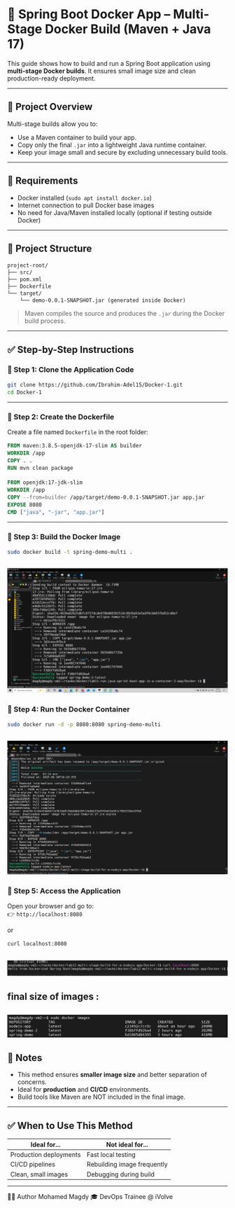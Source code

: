# 🚀 Spring Boot Docker App – Multi-Stage Docker Build (Maven + Java 17)

This guide shows how to build and run a Spring Boot application using **multi-stage Docker builds**. It ensures small image size and clean production-ready deployment.

---

## 📌 Project Overview

Multi-stage builds allow you to:

- Use a Maven container to build your app.
- Copy only the final `.jar` into a lightweight Java runtime container.
- Keep your image small and secure by excluding unnecessary build tools.

---

## 🔧 Requirements

- Docker installed (`sudo apt install docker.io`)
- Internet connection to pull Docker base images
- No need for Java/Maven installed locally (optional if testing outside Docker)

---

## 📂 Project Structure

```
project-root/
├── src/
├── pom.xml
├── Dockerfile
└── target/
    └── demo-0.0.1-SNAPSHOT.jar (generated inside Docker)
```

> Maven compiles the source and produces the `.jar` during the Docker build process.

---

## ✅ Step-by-Step Instructions

### 🔹 Step 1: Clone the Application Code

```bash
git clone https://github.com/Ibrahim-Adel15/Docker-1.git
cd Docker-1
```

---

### 🔹 Step 2: Create the Dockerfile

Create a file named `Dockerfile` in the root folder:

```dockerfile
FROM maven:3.8.5-openjdk-17-slim AS builder
WORKDIR /app
COPY . .
RUN mvn clean package

FROM openjdk:17-jdk-slim
WORKDIR /app
COPY --from=builder /app/target/demo-0.0.1-SNAPSHOT.jar app.jar
EXPOSE 8080
CMD ["java", "-jar", "app.jar"]
```

---

### 🔹 Step 3: Build the Docker Image

```bash
sudo docker build -t spring-demo-multi .
```
![image](https://github.com/Mohamedmagdy220/iVolve-OTJ-/blob/main/docker/lab12-multi-stage-build-for-a-nodejs-app/build%20container-3.png)
---

### 🔹 Step 4: Run the Docker Container

```bash
sudo docker run -d -p 8080:8080 spring-demo-multi
```
![image](https://github.com/Mohamedmagdy220/iVolve-OTJ-/blob/main/docker/lab12-multi-stage-build-for-a-nodejs-app/multi-stage%20container.png)
---

### 🔹 Step 5: Access the Application

Open your browser and go to:  
👉 `http://localhost:8080`

or 

```bash
curl localhost:8080
```

![image](https://github.com/Mohamedmagdy220/iVolve-OTJ-/blob/main/docker/lab12-multi-stage-build-for-a-nodejs-app/test%20multi-stage%20container.png)
---

## final size of images :

![image](https://github.com/Mohamedmagdy220/iVolve-OTJ-/blob/main/docker/lab12-multi-stage-build-for-a-nodejs-app/images.png)
---

## 🧠 Notes

- This method ensures **smaller image size** and better separation of concerns.
- Ideal for **production** and **CI/CD** environments.
- Build tools like Maven are NOT included in the final image.

---

## ✅ When to Use This Method

| Ideal for...             | Not ideal for...          |
|--------------------------|----------------------------|
| Production deployments   | Fast local testing         |
| CI/CD pipelines          | Rebuilding image frequently |
| Clean, small images      | Debugging during build     |

---

👨‍💻 Author
Mohamed Magdy 🎓 DevOps Trainee @ iVolve

